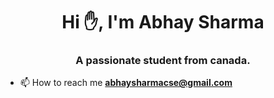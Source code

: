 <h1 align="center">Hi ✋, I'm Abhay Sharma</h1>
<h3 align="center">A passionate student from canada.</h3>


- 📫 How to reach me **abhaysharmacse@gmail.com**
